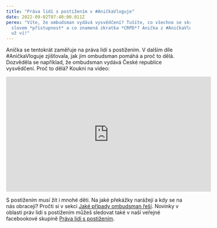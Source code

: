 ```yaml
---
title: "Práva lidí s postižením v #AničkaVloguje"
date: 2022-09-02T07:40:00.011Z
perex: "Víte, že ombudsman vydává vysvědčení? Tušíte, co všechno se skrývá pod
  slovem *přístupnost* a co znamená zkratka *CRPD*? Anička z #AničkaVloguje to
  už ví!"
---
```

Anička se tentokrát zaměřuje na práva lidí s postižením. V dalším díle #AničkaVloguje zjišťovala, jak jim ombudsman pomáhá a proč to dělá. Dozvěděla se například, že ombudsman vydává České republice vysvědčení. Proč to dělá? Koukni na video:

<iframe width="560" height="315" src="https://www.youtube.com/embed/JjmnpspcfJM" title="YouTube video player" frameborder="0" allow="accelerometer; autoplay; clipboard-write; encrypted-media; gyroscope; picture-in-picture" allowfullscreen></iframe>

S postižením musí žít i mnohé děti. Na jaké překážky narážejí a kdy se na nás obracejí? Pročti si v sekci [Jaké případy ombudsman řeší](https://deti.ochrance.cz/pripady/deti-se-zdravotnim-postizenim/). Novinky v oblasti práv lidí s postižením můžeš sledovat také v naší veřejné facebookové skupině [Práva lidí s postižením](https://www.facebook.com/groups/319938625441179).